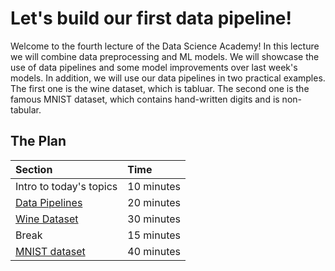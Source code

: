 # Let's build our first data pipeline!

Welcome to the fourth lecture of the Data Science Academy! In this lecture we will combine data preprocessing and ML models. We will showcase the use of data pipelines and some model improvements over last week's models. In addition, we will use our data pipelines in two practical examples. The first one is the wine dataset, which is tabluar. The second one is the famous MNIST dataset, which contains hand-written digits and is non-tabular.

## The Plan

| Section                                                                       | Time       |
|:------------------------------------------------------------------------------|:-----------|
| Intro to today's topics                                                       | 10 minutes |
| [Data Pipelines](data_pipelines.ipynb)                                        | 20 minutes |
| [Wine Dataset](data_pipelines.ipynb)                                          | 30 minutes |
| Break                                                                         | 15 minutes |
| [MNIST dataset](data_pipelines.ipynb)                                         | 40 minutes |
